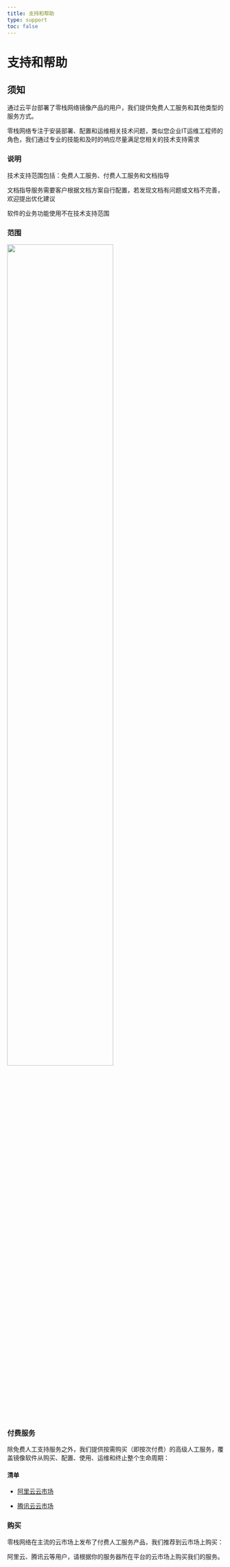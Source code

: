```yaml
---
title: 支持和帮助
type: support
toc: false
---
```


# 支持和帮助

## 须知

通过云平台部署了零栈网络镜像产品的用户，我们提供免费人工服务和其他类型的服务方式。

零栈网络专注于安装部署、配置和运维相关技术问题，类似您企业IT运维工程师的角色，我们通过专业的技能和及时的响应尽量满足您相关的技术支持需求

### 说明
技术支持范围包括：免费人工服务、付费人工服务和文档指导

文档指导服务需要客户根据文档方案自行配置，若发现文档有问题或文档不完善，欢迎提出优化建议

软件的业务功能使用不在技术支持范围

### 范围

<img src='https://cdn.jsdelivr.net/gh/virain/picture@main/img/service-2020-12-02-10-32-49.jpg' width=70%>

### 付费服务

除免费人工支持服务之外，我们提供按需购买（即按次付费）的高级人工服务，覆盖镜像软件从购买、配置、使用、运维和终止整个生命周期：

#### 清单

- [阿里云云市场](https://shop29568xq0.market.aliyun.com/page/productlist.html?cId=52734001)

- [腾讯云云市场](https://market.cloud.tencent.com/stores/1301806853?pageName=all&cids=0&dt=manual)

### 购买
零栈网络在主流的云市场上发布了付费人工服务产品，我们推荐到云市场上购买：

阿里云、腾讯云等用户，请根据你的服务器所在平台的云市场上购买我们的服务。